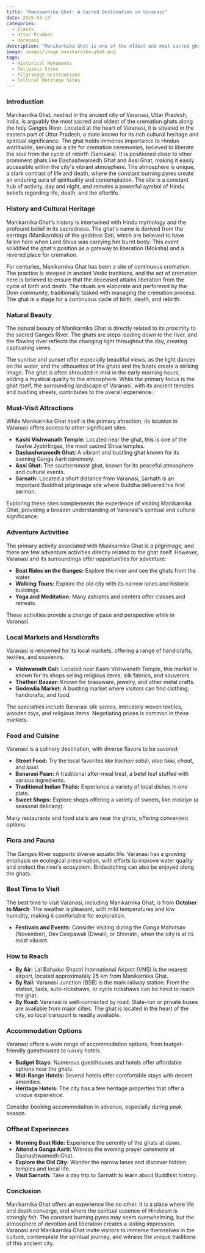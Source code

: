 ```yaml
---
title: "Manikarnika Ghat: A Sacred Destination in Varanasi"
date: 2025-03-13
categories:
  - places
  - Uttar Pradesh
  - Varanasi
description: "Manikarnika Ghat is one of the oldest and most sacred ghats in Varanasi, India. It holds immense spiritual significance for Hindus, as it is one of the few remaining places where traditional cremation practices have been carried out uninterruptedly for centuries. The ghat is dedicated to the worship of Lord Shiva and Goddess Parvati, and its name 'Manikarnika' refers to the jewels (karnika) found in the ear of Lord Shiva's son, Ganesha. This ghat is a symbol of Varanasi's rich cultural and religious heritage."
image: images/image_manikarnika-ghat.png
tags: 
  - Historical Monuments
  - Religious Sites
  - Pilgrimage Destinations
  - Cultural Heritage Sites
---
```



### **Introduction**

Manikarnika Ghat, nestled in the ancient city of Varanasi, Uttar Pradesh, India, is arguably the most sacred and oldest of the cremation ghats along the holy Ganges River. Located at the heart of Varanasi, it is situated in the eastern part of Uttar Pradesh, a state known for its rich cultural heritage and spiritual significance. The ghat holds immense importance to Hindus worldwide, serving as a site for cremation ceremonies, believed to liberate the soul from the cycle of rebirth (Samsara). It is positioned close to other prominent ghats like Dashashwamedh Ghat and Assi Ghat, making it easily accessible within the city's vibrant atmosphere. The atmosphere is unique, a stark contrast of life and death, where the constant burning pyres create an enduring aura of spirituality and contemplation. The site is a constant hub of activity, day and night, and remains a powerful symbol of Hindu beliefs regarding life, death, and the afterlife.

### **History and Cultural Heritage**

Manikarnika Ghat's history is intertwined with Hindu mythology and the profound belief in its sacredness. The ghat's name is derived from the earrings (Manikarnika) of the goddess Sati, which are believed to have fallen here when Lord Shiva was carrying her burnt body. This event solidified the ghat's position as a gateway to liberation (Moksha) and a revered place for cremation.



For centuries, Manikarnika Ghat has been a site of continuous cremation. The practice is steeped in ancient Vedic traditions, and the act of cremation here is believed to ensure that the deceased attains liberation from the cycle of birth and death. The rituals are elaborate and performed by the Dom community, traditionally tasked with managing the cremation process. The ghat is a stage for a continuous cycle of birth, death, and rebirth.

### **Natural Beauty**

The natural beauty of Manikarnika Ghat is directly related to its proximity to the sacred Ganges River. The ghats are steps leading down to the river, and the flowing river reflects the changing light throughout the day, creating captivating views.



The sunrise and sunset offer especially beautiful views, as the light dances on the water, and the silhouettes of the ghats and the boats create a striking image. The ghat is often shrouded in mist in the early morning hours, adding a mystical quality to the atmosphere. While the primary focus is the ghat itself, the surrounding landscape of Varanasi, with its ancient temples and bustling streets, contributes to the overall experience.

### **Must-Visit Attractions**

While Manikarnika Ghat itself is the primary attraction, its location in Varanasi offers access to other significant sites.

*   **Kashi Vishwanath Temple:** Located near the ghat, this is one of the twelve Jyotirlingas, the most sacred Shiva temples.
*   **Dashashwamedh Ghat:** A vibrant and bustling ghat known for its evening Ganga Aarti ceremony.
*   **Assi Ghat:** The southernmost ghat, known for its peaceful atmosphere and cultural events.
*   **Sarnath:** Located a short distance from Varanasi, Sarnath is an important Buddhist pilgrimage site where Buddha delivered his first sermon.



Exploring these sites complements the experience of visiting Manikarnika Ghat, providing a broader understanding of Varanasi's spiritual and cultural significance.

### **Adventure Activities**

The primary activity associated with Manikarnika Ghat is a pilgrimage, and there are few adventure activities directly related to the ghat itself. However, Varanasi and its surroundings offer opportunities for adventure:

*   **Boat Rides on the Ganges:** Explore the river and see the ghats from the water.
*   **Walking Tours:** Explore the old city with its narrow lanes and historic buildings.
*   **Yoga and Meditation:** Many ashrams and centers offer classes and retreats.

These activities provide a change of pace and perspective while in Varanasi.

### **Local Markets and Handicrafts**

Varanasi is renowned for its local markets, offering a range of handicrafts, textiles, and souvenirs.

*   **Vishwanath Gali:** Located near Kashi Vishwanath Temple, this market is known for its shops selling religious items, silk fabrics, and souvenirs.
*   **Thatheri Bazaar:** Known for brassware, jewelry, and other metal crafts.
*   **Godowlia Market:** A bustling market where visitors can find clothing, handicrafts, and food.



The specialties include Banarasi silk sarees, intricately woven textiles, wooden toys, and religious items. Negotiating prices is common in these markets.

### **Food and Cuisine**

Varanasi is a culinary destination, with diverse flavors to be savored:

*   **Street Food:** Try the local favorites like *kachori sabzi*, *aloo tikki*, *chaat*, and *lassi*.
*   **Banarasi Paan:** A traditional after-meal treat, a betel leaf stuffed with various ingredients.
*   **Traditional Indian Thalis:** Experience a variety of local dishes in one plate.
*   **Sweet Shops:** Explore shops offering a variety of sweets, like *malaiyo* (a seasonal delicacy).



Many restaurants and food stalls are near the ghats, offering convenient options.

### **Flora and Fauna**

The Ganges River supports diverse aquatic life. Varanasi has a growing emphasis on ecological preservation, with efforts to improve water quality and protect the river’s ecosystem. Birdwatching can also be enjoyed along the ghats.

### **Best Time to Visit**

The best time to visit Varanasi, including Manikarnika Ghat, is from **October to March**. The weather is pleasant, with mild temperatures and low humidity, making it comfortable for exploration.

*   **Festivals and Events:** Consider visiting during the Ganga Mahotsav (November), Dev Deepawali (Diwali), or Shivratri, when the city is at its most vibrant.

### **How to Reach**

*   **By Air:** Lal Bahadur Shastri International Airport (VNS) is the nearest airport, located approximately 25 km from Manikarnika Ghat.
*   **By Rail:** Varanasi Junction (BSB) is the main railway station. From the station, taxis, auto-rickshaws, or cycle rickshaws can be hired to reach the ghat.
*   **By Road:** Varanasi is well-connected by road. State-run or private buses are available from major cities.
    The ghat is located in the heart of the city, so local transport is readily available.

### **Accommodation Options**

Varanasi offers a wide range of accommodation options, from budget-friendly guesthouses to luxury hotels.

*   **Budget Stays:** Numerous guesthouses and hotels offer affordable options near the ghats.
*   **Mid-Range Hotels:** Several hotels offer comfortable stays with decent amenities.
*   **Heritage Hotels:** The city has a few heritage properties that offer a unique experience.



Consider booking accommodation in advance, especially during peak season.

### **Offbeat Experiences**

*   **Morning Boat Ride:** Experience the serenity of the ghats at dawn.
*   **Attend a Ganga Aarti:** Witness the evening prayer ceremony at Dashashwamedh Ghat.
*   **Explore the Old City:** Wander the narrow lanes and discover hidden temples and local life.
*   **Visit Sarnath:** Take a day trip to Sarnath to learn about Buddhist history.

### **Conclusion**

Manikarnika Ghat offers an experience like no other. It is a place where life and death converge, and where the spiritual essence of Hinduism is strongly felt. The constant burning pyres may seem overwhelming, but the atmosphere of devotion and liberation creates a lasting impression. Varanasi and Manikarnika Ghat invite visitors to immerse themselves in the culture, contemplate the spiritual journey, and witness the unique traditions of this ancient city.


